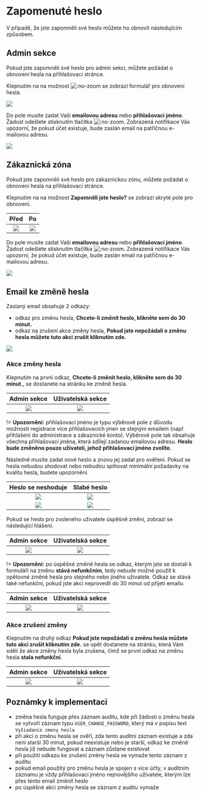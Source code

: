 # Zapomenuté heslo

V případě, že jste zapomněli své heslo můžete ho obnovit následujícím způsobem.

## Admin sekce

Pokud jste zapomněli své heslo pro admin sekci, můžete požádat o obnovení hesla na přihlašovací stránce.

Klepnutím na na možnost ![](admin-recover-password-btn.png ":no-zoom") se zobrazí formulář pro obnovení hesla.

![](admin-recovery-page.png)

Do pole musíte zadat Vaši **emailovou adresu** nebo **přihlašovací jméno**. Žádost odešlete stisknutím tlačítka ![](admin-send-btn.png ":no-zoom"). Zobrazená notifikace Vás upozorní, že pokud účet existuje, bude zaslán email na patřičnou e-mailovou adresu.

![](admin-recovery-page-notif.png)

## Zákaznická zóna

Pokud jste zapomněli své heslo pro zákaznickou zónu, můžete požádat o obnovení hesla na přihlašovací stránce.

Klepnutím na na možnost **Zapomněli jste heslo?** se zobrazí skryté pole pro obnovení.

|             Před |              Po |
| :---------------------------: | :---------------------------: |
| ![](user-recovery-page-1.png) | ![](user-recovery-page-2.png) |

Do pole musíte zadat Vaši **emailovou adresu** nebo **přihlašovací jméno**. Žádost odešlete stisknutím tlačítka ![](user-send-btn.png ":no-zoom"). Zobrazená notifikace Vás upozorní, že pokud účet existuje, bude zaslán email na patřičnou e-mailovou adresu.

![](user-recovery-page-notif.png)

## Email ke změně hesla

Zaslaný email obsahuje 2 odkazy:
- odkaz pro změnu hesla, **Chcete-li změnit heslo, klikněte sem do 30 minut.**
- odkaz na zrušení akce změny hesla, **Pokud jste nepožádali o změnu hesla můžete tuto akci zrušit kliknutím zde.**

![](email.png)

### Akce změny hesla

Klepnutím na první odkaz, **Chcete-li změnit heslo, klikněte sem do 30 minut.**, se dostanete na stránku ke změně hesla.

|          Admin sekce |     Uživatelská sekce |
| :----------------------------: | :---------------------------: |
| ![](admin-recovery-form-1.png) | ![](user-recovery-form-1.png) |

!> **Upozornění:** přihlašovací jméno je typu výběrové pole z důvodu možnosti registrace více přihlašovacích jmen se stejným emailem (např. přihlášení do administrace a zákaznické konto). Výběrové pole tak obsahuje všechna přihlašovací jména, která sdílejí zadanou emailovou adresu. **Heslo bude změněno pouze uživateli, jehož přihlašovací jméno zvolíte.**

Následně musíte zadat nové heslo a znovu jej zadat pro ověření. Pokud se hesla nebudou shodovat nebo nebudou splňovat minimální požadavky na kvalitu hesla, budete upozorněni.

|       Heslo se neshoduje |          Slabé heslo |
| :----------------------------: | :----------------------------: |
| ![](admin-recovery-form-2.png) | ![](admin-recovery-form-3.png) |
| ![](user-recovery-form-2.png)  | ![](user-recovery-form-3.png)  |

Pokud se heslo pro zvoleného uživatele úspěšně změní, zobrazí se následující hlášení.

|          Admin sekce |     Uživatelská sekce |
| :----------------------------: | :---------------------------: |
| ![](admin-recovery-form-4.png) | ![](user-recovery-form-4.png) |

!> **Upozornění:** po úspěšné změně hesla se odkaz, kterým jste se dostali k formuláři na změnu **stává nefunkčním**, tedy nebude možné použít k opětovné změně hesla pro stejného nebo jiného uživatele. Odkaz se stává také nefunkční, pokud jste akci neprovedli do 30 minut od přijetí emailu.

|              Admin sekce |          Uživatelská sekce |
| :-------------------------------------: | :------------------------------------: |
| ![](admin-recovery-form-notWorking.png) | ![](user-recovery-form-notWorking.png) |

### Akce zrušení změny

Klepnutím na druhý odkaz **Pokud jste nepožádali o změnu hesla můžete tuto akci zrušit kliknutím zde.** se opět dostanete na stránku, která Vám sdělí že akce změny hesla byla zrušena, čímž se první odkaz na změnu hesla **stala nefunkční**.

|            Admin sekce |        Uživatelská sekce |
| :---------------------------------: | :--------------------------------: |
| ![](admin-recovery-form-cancel.png) | ![](user-recovery-form-cancel.png) |

## Poznámky k implementaci

- změna hesla funguje přes záznam auditu, kde při žádosti o změnu hesla se vytvoří záznam typu `USER_CHANGE_PASSWORD`, který má v popisu text `Vyžiadanie zmeny hesla`
- při akci o změnu hesla se ověří, zda tento auditní záznam existuje a zda není starší 30 minut, pokud neexistuje nebo je starší, odkaz ke změně hesla již nebude fungovat a záznam zůstane existovat
- při použití odkazu ke zrušení změny hesla se vymaže tento záznam z auditu
- pokud email použitý pro změnu hesla je spojen s více účty, v auditním záznamu je vždy přihlašovací jméno nejnovějšího uživatele, kterým lze přes tento email změnit heslo
- po úspěšné akci změny hesla se záznam z auditu vymaže
